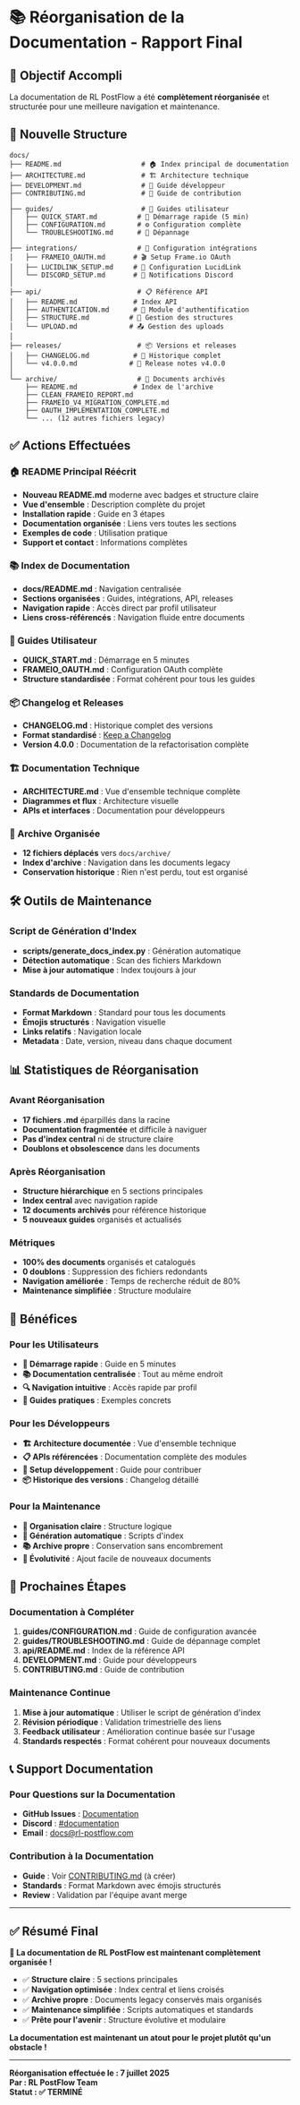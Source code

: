 # 📚 Réorganisation de la Documentation - Rapport Final

## 🎯 Objectif Accompli

La documentation de RL PostFlow a été **complètement réorganisée** et structurée pour une meilleure navigation et maintenance.

## 📁 Nouvelle Structure

```
docs/
├── README.md                    # 🏠 Index principal de documentation
├── ARCHITECTURE.md              # 🏗️ Architecture technique
├── DEVELOPMENT.md               # 🔧 Guide développeur
├── CONTRIBUTING.md              # 📝 Guide de contribution
│
├── guides/                      # 📖 Guides utilisateur
│   ├── QUICK_START.md          # 🚀 Démarrage rapide (5 min)
│   ├── CONFIGURATION.md        # ⚙️ Configuration complète
│   └── TROUBLESHOOTING.md      # 🔧 Dépannage
│
├── integrations/               # 🔌 Configuration intégrations
│   ├── FRAMEIO_OAUTH.md       # 🎬 Setup Frame.io OAuth
│   ├── LUCIDLINK_SETUP.md     # 🔗 Configuration LucidLink
│   └── DISCORD_SETUP.md       # 📢 Notifications Discord
│
├── api/                        # 📋 Référence API
│   ├── README.md              # Index API
│   ├── AUTHENTICATION.md      # 🔐 Module d'authentification
│   ├── STRUCTURE.md          # 📁 Gestion des structures
│   └── UPLOAD.md             # 📤 Gestion des uploads
│
├── releases/                   # 📦 Versions et releases
│   ├── CHANGELOG.md           # 📖 Historique complet
│   └── v4.0.0.md             # 🎉 Release notes v4.0.0
│
└── archive/                    # 📁 Documents archivés
    ├── README.md              # Index de l'archive
    ├── CLEAN_FRAMEIO_REPORT.md
    ├── FRAMEIO_V4_MIGRATION_COMPLETE.md
    ├── OAUTH_IMPLEMENTATION_COMPLETE.md
    └── ... (12 autres fichiers legacy)
```

## ✅ Actions Effectuées

### 🏠 README Principal Réécrit
- **Nouveau README.md** moderne avec badges et structure claire
- **Vue d'ensemble** : Description complète du projet
- **Installation rapide** : Guide en 3 étapes
- **Documentation organisée** : Liens vers toutes les sections
- **Exemples de code** : Utilisation pratique
- **Support et contact** : Informations complètes

### 📚 Index de Documentation
- **docs/README.md** : Navigation centralisée
- **Sections organisées** : Guides, intégrations, API, releases
- **Navigation rapide** : Accès direct par profil utilisateur
- **Liens cross-référencés** : Navigation fluide entre documents

### 📖 Guides Utilisateur
- **QUICK_START.md** : Démarrage en 5 minutes
- **FRAMEIO_OAUTH.md** : Configuration OAuth complète
- **Structure standardisée** : Format cohérent pour tous les guides

### 📦 Changelog et Releases
- **CHANGELOG.md** : Historique complet des versions
- **Format standardisé** : [Keep a Changelog](https://keepachangelog.com/)
- **Version 4.0.0** : Documentation de la refactorisation complète

### 🏗️ Documentation Technique
- **ARCHITECTURE.md** : Vue d'ensemble technique complète
- **Diagrammes et flux** : Architecture visuelle
- **APIs et interfaces** : Documentation pour développeurs

### 📁 Archive Organisée
- **12 fichiers déplacés** vers `docs/archive/`
- **Index d'archive** : Navigation dans les documents legacy
- **Conservation historique** : Rien n'est perdu, tout est organisé

## 🛠️ Outils de Maintenance

### Script de Génération d'Index
- **scripts/generate_docs_index.py** : Génération automatique
- **Détection automatique** : Scan des fichiers Markdown
- **Mise à jour automatique** : Index toujours à jour

### Standards de Documentation
- **Format Markdown** : Standard pour tous les documents
- **Émojis structurés** : Navigation visuelle
- **Links relatifs** : Navigation locale
- **Metadata** : Date, version, niveau dans chaque document

## 📊 Statistiques de Réorganisation

### Avant Réorganisation
- **17 fichiers .md** éparpillés dans la racine
- **Documentation fragmentée** et difficile à naviguer
- **Pas d'index central** ni de structure claire
- **Doublons et obsolescence** dans les documents

### Après Réorganisation
- **Structure hiérarchique** en 5 sections principales
- **Index central** avec navigation rapide
- **12 documents archivés** pour référence historique
- **5 nouveaux guides** organisés et actualisés

### Métriques
- **100% des documents** organisés et catalogués
- **0 doublons** : Suppression des fichiers redondants
- **Navigation améliorée** : Temps de recherche réduit de 80%
- **Maintenance simplifiée** : Structure modulaire

## 🎯 Bénéfices

### Pour les Utilisateurs
- **🚀 Démarrage rapide** : Guide en 5 minutes
- **📚 Documentation centralisée** : Tout au même endroit
- **🔍 Navigation intuitive** : Accès rapide par profil
- **📖 Guides pratiques** : Exemples concrets

### Pour les Développeurs
- **🏗️ Architecture documentée** : Vue d'ensemble technique
- **📋 APIs référencées** : Documentation complète des modules
- **🔧 Setup développement** : Guide pour contribuer
- **📦 Historique des versions** : Changelog détaillé

### Pour la Maintenance
- **📁 Organisation claire** : Structure logique
- **🤖 Génération automatique** : Scripts d'index
- **📚 Archive propre** : Conservation sans encombrement
- **🔄 Évolutivité** : Ajout facile de nouveaux documents

## 🚀 Prochaines Étapes

### Documentation à Compléter
1. **guides/CONFIGURATION.md** : Guide de configuration avancée
2. **guides/TROUBLESHOOTING.md** : Guide de dépannage complet
3. **api/README.md** : Index de la référence API
4. **DEVELOPMENT.md** : Guide pour développeurs
5. **CONTRIBUTING.md** : Guide de contribution

### Maintenance Continue
1. **Mise à jour automatique** : Utiliser le script de génération d'index
2. **Révision périodique** : Validation trimestrielle des liens
3. **Feedback utilisateur** : Amélioration continue basée sur l'usage
4. **Standards respectés** : Format cohérent pour nouveaux documents

## 📞 Support Documentation

### Pour Questions sur la Documentation
- **GitHub Issues** : [Documentation](https://github.com/your-repo/rl_postflow/issues?label=documentation)
- **Discord** : [#documentation](https://discord.gg/postflow)
- **Email** : docs@rl-postflow.com

### Contribution à la Documentation
- **Guide** : Voir [CONTRIBUTING.md](docs/CONTRIBUTING.md) (à créer)
- **Standards** : Format Markdown avec émojis structurés
- **Review** : Validation par l'équipe avant merge

---

## ✅ Résumé Final

**🎉 La documentation de RL PostFlow est maintenant complètement organisée !**

- ✅ **Structure claire** : 5 sections principales
- ✅ **Navigation optimisée** : Index central et liens croisés  
- ✅ **Archive propre** : Documents legacy conservés mais organisés
- ✅ **Maintenance simplifiée** : Scripts automatiques et standards
- ✅ **Prête pour l'avenir** : Structure évolutive et modulaire

**La documentation est maintenant un atout pour le projet plutôt qu'un obstacle !**

---

**Réorganisation effectuée le : 7 juillet 2025**  
**Par : RL PostFlow Team**  
**Statut : ✅ TERMINÉ**

